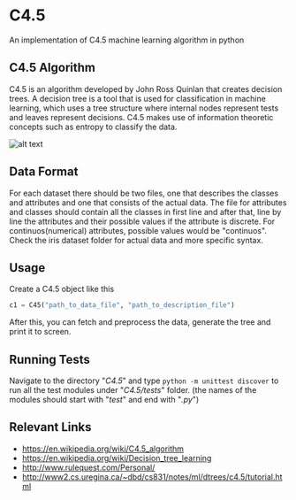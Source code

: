 # C4.5
An implementation of C4.5 machine learning algorithm in python

## C4.5 Algorithm

C4.5 is an algorithm developed by John Ross Quinlan that creates decision trees. A decision tree is a tool that is 
used for classification in machine learning, which uses a tree structure where internal nodes represent tests and 
leaves represent decisions. C4.5 makes use of information theoretic concepts such as entropy to classify the data.

![alt text](http://www2.cs.uregina.ca/~dbd/cs831/notes/ml/dtrees/c4.5/golftree.gif 
"An example decision tree taken from uregina website, link below")


## Data Format

For each dataset there should be two files, one that describes the classes and attributes and one that consists 
of the actual data. The file for attributes and classes should contain all the classes in first line and after that,
line by line the attributes and their possible values if the attribute is discrete. For continuos(numerical) attributes,
possible values would be "continuos". Check the iris dataset folder for actual data and more specific syntax.

## Usage

Create a C4.5 object like this
```python
c1 = C45("path_to_data_file", "path_to_description_file")
```
After this, you can fetch and preprocess the data, generate the tree and print it to screen.

## Running Tests

Navigate to the directory "*C4.5*" and type `python -m unittest discover` to run all the test modules under "*C4.5/tests*" folder. (the names of the modules should start with "*test*" and end with "*.py*")

## Relevant Links

- https://en.wikipedia.org/wiki/C4.5_algorithm
- https://en.wikipedia.org/wiki/Decision_tree_learning
- http://www.rulequest.com/Personal/
- http://www2.cs.uregina.ca/~dbd/cs831/notes/ml/dtrees/c4.5/tutorial.html
